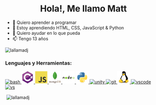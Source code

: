 <h1 align="center">Hola!, Me llamo Matt</h1>
<!---
<h3 align="center">Me gusta aprender cosas nuevas!</h3>
- 👋 Hi!, Me llamo Matteo.
-->

- 👀 Quiero aprender a programar
- 🌱 Estoy aprendiendo HTML, CSS, JavaScript & Python
- 💞️ Quiero ayudar en lo que pueda
- 📫 Tengo 13 años

<p align="left"> <img src="https://komarev.com/ghpvc/?username=lallamadj&label=Profile%20views&color=0e75b6&style=flat" alt="lallamadj" /> </p>

### Lenguajes y Herramientas:
<p align="left"> <a href="https://www.gnu.org/software/bash/" target="_blank" rel="noreferrer"> <img src="https://www.vectorlogo.zone/logos/gnu_bash/gnu_bash-icon.svg" alt="bash" width="40" height="40"/> </a> <a href="https://www.w3schools.com/cs/" target="_blank" rel="noreferrer"> <img src="https://raw.githubusercontent.com/devicons/devicon/master/icons/csharp/csharp-original.svg" alt="csharp" width="40" height="40"/> </a>  <a href="https://developer.mozilla.org/en-US/docs/Web/JavaScript" target="_blank" rel="noreferrer"> <img src="https://raw.githubusercontent.com/devicons/devicon/master/icons/javascript/javascript-original.svg" alt="javascript" width="40" height="40"/> </a>  <a href="https://www.mongodb.com/" target="_blank" rel="noreferrer"> <img src="https://raw.githubusercontent.com/devicons/devicon/master/icons/mongodb/mongodb-original-wordmark.svg" alt="mongodb" width="40" height="40"/> </a>  <a href="https://nodejs.org" target="_blank" rel="noreferrer"> <img src="https://raw.githubusercontent.com/devicons/devicon/master/icons/nodejs/nodejs-original-wordmark.svg" alt="nodejs" width="40" height="40"/> </a>  <a href="https://www.python.org" target="_blank" rel="noreferrer"> <img src="https://raw.githubusercontent.com/devicons/devicon/master/icons/python/python-original.svg" alt="python" width="40" height="40"/> </a>  <a href="https://unity.com/" target="_blank" rel="noreferrer"> <img src="https://www.vectorlogo.zone/logos/unity3d/unity3d-icon.svg" alt="unity" width="40" height="40"/> </a> <a href="https://git-scm.com/" target="_blank" rel="noreferrer"> <img src="https://www.vectorlogo.zone/logos/git-scm/git-scm-icon.svg" alt="git" width="40" height="40"/> </a> <a href="https://www.linux.org/" target="_blank" rel="noreferrer"> <img src="https://raw.githubusercontent.com/devicons/devicon/master/icons/linux/linux-original.svg" alt="linux" width="40" height="40"/> </a> <a href="https://code.visualstudio.com/" target="_blank" rel="noreferrer"> <img src="https://i.imgur.com/LwSdAlE.png" alt="vscode" width="40" height="40"/> </a><a href="https://visualstudio.microsoft.com/" target="_blank" rel="noreferrer"> <img src="https://imgs.search.brave.com/Pu6eKp4Crm9yHPpVb05S68cYPF9nNtp1LXJT9lWtbJA/rs:fit:200:200:1/g:ce/aHR0cHM6Ly92aXN1/YWxzdHVkaW8ubWlj/cm9zb2Z0LmNvbS93/cC1jb250ZW50L3Vw/bG9hZHMvMjAxOS8w/Mi9WU1dpbkljb25f/MTAweC5wbmc" alt="vs" width="40" height="40"/> </a></p>

 <p>&nbsp;<img align="center" src="https://github-readme-stats.vercel.app/api?username=lallamadj&show_icons=true&locale=en" alt="lallamadj" /></p>
